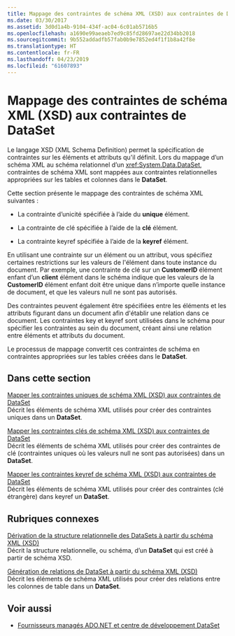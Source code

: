 ```yaml
---
title: Mappage des contraintes de schéma XML (XSD) aux contraintes de DataSet
ms.date: 03/30/2017
ms.assetid: 3d0d1a4b-9104-434f-ac04-6c01ab5716b5
ms.openlocfilehash: a1690e99aeaeb7ed9c85fd28697ae22d34bb2018
ms.sourcegitcommit: 9b552addadfb57fab0b9e7852ed4f1f1b8a42f8e
ms.translationtype: HT
ms.contentlocale: fr-FR
ms.lasthandoff: 04/23/2019
ms.locfileid: "61607893"
---
```

# <a name="mapping-xml-schema-xsd-constraints-to-dataset-constraints"></a>Mappage des contraintes de schéma XML (XSD) aux contraintes de DataSet
Le langage XSD (XML Schema Definition) permet la spécification de contraintes sur les éléments et attributs qu'il définit. Lors du mappage d’un schéma XML au schéma relationnel d’un <xref:System.Data.DataSet>, contraintes de schéma XML sont mappées aux contraintes relationnelles appropriées sur les tables et colonnes dans le **DataSet**.  
  
 Cette section présente le mappage des contraintes de schéma XML suivantes :  
  
- La contrainte d’unicité spécifiée à l’aide du **unique** élément.  
  
- La contrainte de clé spécifiée à l’aide de la **clé** élément.  
  
- La contrainte keyref spécifiée à l’aide de la **keyref** élément.  
  
 En utilisant une contrainte sur un élément ou un attribut, vous spécifiez certaines restrictions sur les valeurs de l'élément dans toute instance du document. Par exemple, une contrainte de clé sur un **CustomerID** élément enfant d’un **client** élément dans le schéma indique que les valeurs de la **CustomerID** élément enfant doit être unique dans n’importe quelle instance de document, et que les valeurs null ne sont pas autorisés.  
  
 Des contraintes peuvent également être spécifiées entre les éléments et les attributs figurant dans un document afin d'établir une relation dans ce document. Les contraintes key et keyref sont utilisées dans le schéma pour spécifier les contraintes au sein du document, créant ainsi une relation entre éléments et attributs du document.  
  
 Le processus de mappage convertit ces contraintes de schéma en contraintes appropriées sur les tables créées dans le **DataSet**.  
  
## <a name="in-this-section"></a>Dans cette section  
 [Mapper les contraintes uniques de schéma XML (XSD) aux contraintes de DataSet](../../../../../docs/framework/data/adonet/dataset-datatable-dataview/map-unique-xml-schema-xsd-constraints-to-dataset-constraints.md)  
 Décrit les éléments de schéma XML utilisés pour créer des contraintes uniques dans un **DataSet**.  
  
 [Mapper les contraintes clés de schéma XML (XSD) aux contraintes de DataSet](../../../../../docs/framework/data/adonet/dataset-datatable-dataview/map-key-xml-schema-xsd-constraints-to-dataset-constraints.md)  
 Décrit les éléments de schéma XML utilisés pour créer des contraintes de clé (contraintes uniques où les valeurs null ne sont pas autorisées) dans un **DataSet**.  
  
 [Mapper les contraintes keyref de schéma XML (XSD) aux contraintes de DataSet](../../../../../docs/framework/data/adonet/dataset-datatable-dataview/map-keyref-xml-schema-xsd-constraints-to-dataset-constraints.md)  
 Décrit les éléments de schéma XML utilisés pour créer des contraintes (clé étrangère) dans keyref un **DataSet**.  
  
## <a name="related-sections"></a>Rubriques connexes  
 [Dérivation de la structure relationnelle des DataSets à partir du schéma XML (XSD)](../../../../../docs/framework/data/adonet/dataset-datatable-dataview/deriving-dataset-relational-structure-from-xml-schema-xsd.md)  
 Décrit la structure relationnelle, ou schéma, d’un **DataSet** qui est créé à partir de schéma XSD.  
  
 [Génération de relations de DataSet à partir du schéma XML (XSD)](../../../../../docs/framework/data/adonet/dataset-datatable-dataview/generating-dataset-relations-from-xml-schema-xsd.md)  
 Décrit les éléments de schéma XML utilisés pour créer des relations entre les colonnes de table dans un **DataSet**.  
  
## <a name="see-also"></a>Voir aussi

- [Fournisseurs managés ADO.NET et centre de développement DataSet](https://go.microsoft.com/fwlink/?LinkId=217917)
